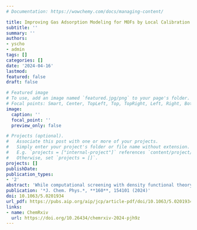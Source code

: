 ```yaml
---
# Documentation: https://wowchemy.com/docs/managing-content/

title: Improving Gas Adsorption Modeling for MOFs by Local Calibration of Hubbard U Parameters 
subtitle: ''
summary: ''
authors:
- yscho
- admin
tags: []
categories: []
date: '2024-04-16'
lastmod: 
featured: false
draft: false

# Featured image
# To use, add an image named `featured.jpg/png` to your page's folder.
# Focal points: Smart, Center, TopLeft, Top, TopRight, Left, Right, BottomLeft, Bottom, BottomRight.
image:
  caption: ''
  focal_point: ''
  preview_only: false

# Projects (optional).
#   Associate this post with one or more of your projects.
#   Simply enter your project's folder or file name without extension.
#   E.g. `projects = ["internal-project"]` references `content/project/deep-learning/index.md`.
#   Otherwise, set `projects = []`.
projects: []
publishDate: 
publication_types:
- '2'
abstract: 'While computational screening with density functional theory (DFT) is frequently employed for the screening of metal-organic frameworks (MOFs) for gas separation and storage, commonly applied generalized gradient approximations (GGAs) exhibit self-interaction errors, that hinder predictions of adsorption energies. We investigate the Hubbard U parameter to augment DFT calculations for full periodic MOFs, targeting a more precise modeling of gas molecule–MOF interactions, specifically for N<sub>2</sub>, CO<sub>2</sub>, and O<sub>2</sub>. We introduce a calibration scheme for the U parameter, which is tailored for each MOF, by leveraging higher-level calculations on the secondary building unit (SBU) of the MOF. When applied to the full periodic MOF, the U parameter calibrated against hybrid HSE06 calculations of SBUs successfully reproduces hybrid-quality calculations of the adsorption energy of the periodic MOF. The mean absolute deviation (MAD) of adsorption energies reduces from 0.13 eV for a standard GGA treatment to 0.06 eV with the calibrated U, demonstrating the utility of the calibration procedure when applied to the full MOF structure. Furthermore, attempting to use CCSD(T) calculations of isolated SBUs for this calibration procedure shows varying degrees of success in predicting the experimental heat of adsorption. It improves accuracy for N<sub>2</sub> adsorption for cases of overbinding, whereas its impact on CO<sub>2</sub> is minimal, and ambiguities in spin state assignment hinder consistent improvements of O<sub>2</sub> adsorption. Our findings emphasize the limitations of cluster models and advocate the use of full periodic MOF systems with a calibrated U parameter, providing a more comprehensive understanding of gas adsorption in MOFs.'
publication: '*J. Chem. Phys.*, **160**, 154101 (2024)'
doi: 10.1063/5.0201934
url_pdf: https://pubs.aip.org/aip/jcp/article-pdf/doi/10.1063/5.0201934/19883122/154101_1_5.0201934.pdf
links:
- name: ChemRxiv
  url: https://doi.org/10.26434/chemrxiv-2024-pjh9z
---
```

